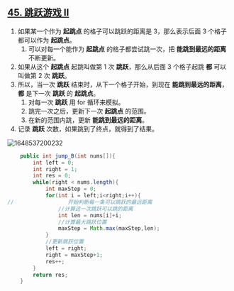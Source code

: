 ## [45. 跳跃游戏 II](https://leetcode-cn.com/problems/jump-game-ii/)

1. 如果某一个作为 **起跳点** 的格子可以跳跃的距离是 3，那么表示后面 3 个格子都可以作为 **起跳点**。
   1. 可以对每一个能作为 **起跳点** 的格子都尝试跳一次，把 **能跳到最远的距离** 不断更新。
2. 如果从这个 **起跳点** 起跳叫做第 1 次 **跳跃**，那么从后面 3 个格子起跳 **都** 可以叫做第 2 次 **跳跃**。
3. 所以，当一次 **跳跃** 结束时，从下一个格子开始，到现在 **能跳到最远的距离**，**都** 是下一次 **跳跃** 的 **起跳点**。
   1.  对每一次 **跳跃** 用 for 循环来模拟。
   2. 跳完一次之后，更新下一次 **起跳点** 的范围。
   3. 在新的范围内跳，更新 **能跳到最远的距离**。
4. 记录 **跳跃** 次数，如果跳到了终点，就得到了结果。

![1648537200232](https://tprzfbucket.oss-cn-beijing.aliyuncs.com/hadoop/202203/29/150001-280621.png)

~~~java
    public int jump_B(int nums[]){
        int left = 0;
        int right = 1;
        int res = 0;
        while(right < nums.length){
            int maxStep = 0;
            for(int i = left;i<right;i++){
//                 开始判断每一条可以跳跃的最远距离
                //计算这一次跳跃可以跳的距离
                int len = nums[i]+i;
                //计算最大跳跃位置
                maxStep = Math.max(maxStep,len);
            }
            //更新跳跃位置
            left = right;
            right = maxStep+1;
            res++;
        }
        return res;   
    }
~~~

